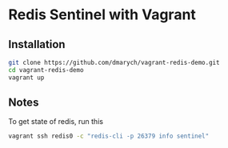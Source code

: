 # Redis Sentinel with Vagrant

## Installation

```bash
git clone https://github.com/dmarych/vagrant-redis-demo.git
cd vagrant-redis-demo
vagrant up
```

## Notes
To get state of redis, run this
```bash
vagrant ssh redis0 -c "redis-cli -p 26379 info sentinel"
